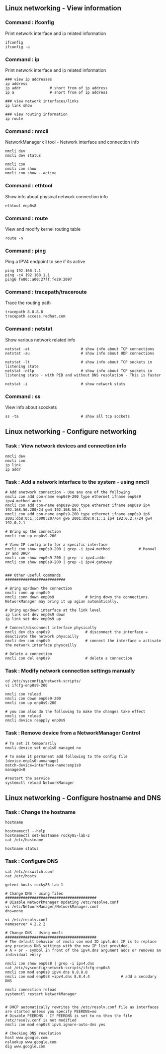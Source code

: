 ## Linux networking - View information

### Command : ifconfig 
Print network interface and ip related information 
```
ifconfig
ifconfig -a
```

### Command : ip 
Print network interface and ip related information 
```
### view ip addresses
ip address              
ip addr             # short from of ip address
ip a                # short from of ip address

### view network interfaces/links
ip link show

### view routing information
ip route
```

### Command : nmcli 
NetworkManager cli tool - Network interface and connection info
```
nmcli dev
nmcli dev status

nmcli con
nmcli con show
nmcli con show --active
```

### Command : ethtool 
Show info about physical network connection info
```
ethtool enp0s8
```

### Command : route
View and modify kernel routing table
```
route -n                    
```


### Command : ping 
Ping a IPV4 endpoint to see if its active 
```
ping 192.168.1.1
ping -c4 192.168.1.1
ping6 fe80::a00:27ff:fe29:2097
```

### Command : tracepath/traceroute 
Trace the routing path
```
tracepath 8.8.8.8
tracepath access.redhat.com
```

### Command : netstat
Show various network related info
```
netstat -at                       # show info about TCP connections
netstat -au                       # show info about UDP connections

netstat -lt                       # show info about TCP sockets in listening state
netstat -ntlp                     # show info about TCP sockets in listening state - with PID and without DNS resolution - This is faster

netstat -i                        # show network stats
```

### Command : ss
View info about scockets
```
ss -ta                            # show all tcp sockets                 
```


## Linux networking - Configure networking

### Task : View network devices and connection info
```
nmcli dev
nmcli con 
ip link
ip addr
```

### Task : Add a network interface to the system - using nmcli
```
# Add anetwork connection - Use any one of the following
nmcli con add con-name enp0s9-200 type ethernet ifname enp0s9 ipv4.method auto
nmcli con add con-name enp0s9-200 type ethernet ifname enp0s9 ip4 192.168.56.200/24 gw4 192.168.56.1
nmcli con add con-name enp0s9-200 type ethernet ifname enp0s9 ip6 2001:db8:0:1::c000:207/64 gw6 2001:db8:0:1::1 ip4 192.0.2.7/24 gw4 192.0.2.1

# Bring up the connection
nmcli con up enp0s9-200

# View IP config info for a specific interface
nmcli con show enp0s9-200 | grep -i ipv4.method             # Manual IP and DHCP
nmcli con show enp0s9-200 | grep -i ipv4.addr
nmcli con show enp0s9-200 | grep -i ipv4.gateway


### Other useful commands
###########################

# Bring up/down the connection
nmcli conn up enp0s9
nmcli conn down enp0s9              # bring down the connections. NetworkManager may bring it up agian automatically.

# Bring up/down interface at the link level
ip link set dev enp0s9 down
ip link set dev enp0s9 up

# Connect/disconnect interface physically
nmcli dev dis enp0s9                # disconnect the interface = deactivate the network physcailly
nmcli dev con enp0s9                # connect the interface = activate the network interface physcailly

# Delete a connection
nmcli con del enp0s9                # delete a connection
```

### Task : Modify network connection settings manually 
```
cd /etc/sysconfig/network-scripts/
vi ifcfg-enp0s9-200

nmcli con reload
nmcli con down enp0s9-200
nmcli con up enp0s9-200

# you can also do the following to make the changes take effect
nmcli con reload
nmcli device reapply enp0s9
```

### Task : Remove device from a NetworkManager Control
```
# To set it temporarily
nmcli device set enp1s0 managed no

# To make it permanent add following to the config file
[device-enp1s0-unmanage]
match-device=interface-name:enp1s0
managed=0

#restart the service
systemctl reload NetworkManager
```


## Linux networking - Configure hostname and DNS

### Task : Change the hostname
```
hostname

hostnamectl --help
hostnamectl set-hostname rocky85-lab-2
cat /etc/hostname

hostname status
```

### Task : Configure DNS
```
cat /etc/nsswitch.conf    
cat /etc/hosts

getent hosts rocky85-lab-1

# Change DNS - using files
#########################################
# Disable NetworkManager Updating /etc/resolve.conf
vi /etc/NetworkManager/NetworkManager.conf
dns=none

vi /etc/resolv.conf
nameserver 4.2.2.2

# Change DNS - Using nmcli
#########################################
# The default behavior of nmcli con mod ID ipv4.dns IP is to replace any previous DNS settings with the new IP list provided. 
# A + or - symbol in front of the ipv4.dns argument adds or removes an individual entry

nmcli con show enp0s8 | grep -i ipv4.dns
cat /etc/sysconfig/network-scripts/ifcfg-enp0s8
nmcli con mod enp0s8 ipv4.dns 8.8.8.8
nmcli con mod enp0s8 +ipv4.dns 8.8.4.4              # add a secodary DNS

nmcli connection reload
systemctl restart NetworkManager


# DHCP automatically rewrites the /etc/resolv.conf file as interfaces are started unless you specify PEERDNS=no
# Disable PEERDNS - If PEERDNS is set to no then the file /etc/resolv.conf is not modified
nmcli con mod enp0s8 ipv4.ignore-auto-dns yes

# Checking DNS resolution
host www.google.com
nslookup www.google.com
dig www.google.com
```
